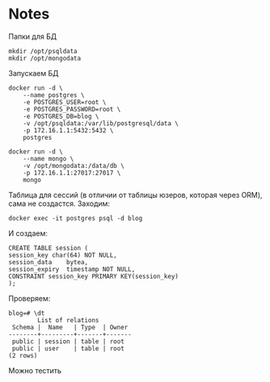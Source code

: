 # Notes
Папки для БД
```
mkdir /opt/psqldata
mkdir /opt/mongodata
```
Запускаем БД
```
docker run -d \
    --name postgres \
    -e POSTGRES_USER=root \
    -e POSTGRES_PASSWORD=root \
    -e POSTGRES_DB=blog \
    -v /opt/psqldata:/var/lib/postgresql/data \
    -p 172.16.1.1:5432:5432 \
    postgres
```
```
docker run -d \
    --name mongo \
    -v /opt/mongodata:/data/db \
    -p 172.16.1.1:27017:27017 \
    mongo
```

Таблица для сессий (в отличии от таблицы юзеров, которая через ORM), сама не создастся.
Заходим:
```
docker exec -it postgres psql -d blog
```
И создаем:
```
CREATE TABLE session (
session_key	char(64) NOT NULL,
session_data	bytea,
session_expiry	timestamp NOT NULL,
CONSTRAINT session_key PRIMARY KEY(session_key)
);
```
Проверяем:
```
blog=# \dt
        List of relations
 Schema |  Name   | Type  | Owner 
--------+---------+-------+-------
 public | session | table | root
 public | user    | table | root
(2 rows)
```
Можно тестить
